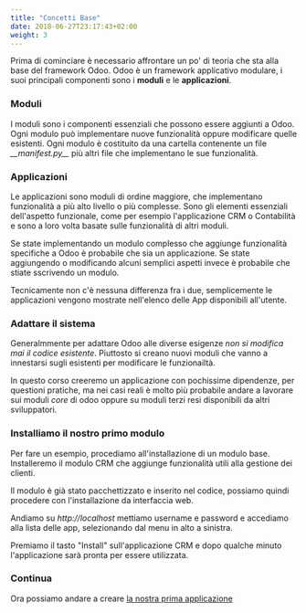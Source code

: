 ```yaml
---
title: "Concetti Base"
date: 2018-06-27T23:17:43+02:00
weight: 3
---
```


Prima di cominciare è necessario affrontare un po' di teoria che sta alla base del framework Odoo. Odoo è un framework applicativo modulare, i suoi principali componenti sono i **moduli** e le **applicazioni**.

### Moduli

I moduli sono i componenti essenziali che possono essere aggiunti a Odoo. Ogni modulo può implementare nuove funzionalità oppure modificare quelle esistenti. Ogni modulo è costituito da una cartella contenente un file _\_\_manifest.py\_\__ più altri file che implementano le sue funzionalità.

### Applicazioni

Le applicazioni sono moduli di ordine maggiore, che implementano funzionalità a più alto livello o più complesse. Sono gli elementi essenziali dell'aspetto funzionale, come per esempio l'applicazione CRM o Contabilità e sono a loro volta basate sulle funzionalità di altri moduli.

Se state implementando un modulo complesso che aggiunge funzionalità specifiche a Odoo è probabile che sia un applicazione. Se state aggiungendo o modificando alcuni semplici aspetti invece è probabile che stiate sscrivendo un modulo.

Tecnicamente non c'è nessuna differenza fra i due, semplicemente le applicazioni vengono mostrate nell'elenco delle App disponibili all'utente.

### Adattare il sistema

Generalmmente per adattare Odoo alle diverse esigenze *non si modifica mai il codice esistente*. Piuttosto si creano nuovi moduli che vanno a innestarsi sugli esistenti per modificare le funzionailtà. 

In questo corso creeremo un applicazione con pochissime dipendenze, per questioni pratiche, ma nei casi reali è molto più probabile andare a lavorare sui moduli _core_ di odoo oppure su moduli terzi resi disponibili da altri sviluppatori.

### Installiamo il nostro primo modulo

Per fare un esempio, procediamo all'installazione di un modulo base. Installeremo il modulo CRM che aggiunge funzionalità utili alla gestione dei clienti.

Il modulo è già stato pacchettizzato e inserito nel codice, possiamo quindi procedere con l'installazione da interfaccia web.

Andiamo su _http://localhost_ mettiamo username e password e accediamo alla lista delle app, selezionando dal menu in alto a sinistra.

Premiamo il tasto "Install" sull'applicazione CRM e dopo qualche minuto l'applicazione sarà pronta per essere utilizzata.

### Continua

Ora possiamo andare a creare [la nostra prima applicazione](/odoo.workshop/first_app/)